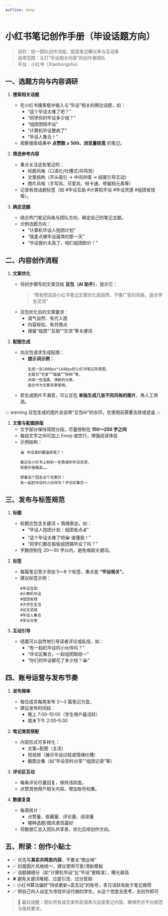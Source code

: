 ```yaml
---
outline: deep
---
```


# 小红书笔记创作手册（毕设话题方向）

> 目的：统一团队创作流程，提高笔记曝光率与互动率  
> 适用范围：主打“毕设相关内容”的创作者团队  
> 平台：小红书（Xiaohongshu）

## 一、选题方向与内容调研

1. **搜索相关话题**
   - 在小红书搜索框中输入与“毕设”相关的擦边话题，如：
     - “这个毕设太难了吧？”
     - “同学你的毕设多少钱？”
     - “组团团购毕设”
     - “计算机毕设整疯了”
     - “毕设人集合！”
   - 观察搜索结果中 **点赞数 ≥ 500、浏览量较高** 的笔记。

2. **筛选参考内容**
   - 重点关注这些笔记的：
     - 标题风格（口语化/吐槽式/共鸣型）
     - 文案结构（开头吸引 → 中间共情 → 结尾引导互动）
     - 图片风格（手写风、可爱风、轻卡通、带猫狗元素等）
   - 记录有效话题标签（如 #毕设互助 #计算机毕设 #毕设灵感 #组团省钱 等）。

3. **确定选题**
   - 结合热门笔记风格与团队方向，确定自己的笔记主题。
   - 示例选题方向：
     - “计算机毕设人抱团计划”
     - “我差点被毕设逼哭的那一天”
     - “毕设报价太高了，咱们组团砍价！”

## 二、内容创作流程

1. **文案优化**
   - 将初步撰写的文案交给 **豆包（AI 助手）**，提示它：
     > “帮我把这段小红书笔记文案优化成自然、不像广告的风格，适合学生交流”
   - 豆包优化后的文案要求：
     - 语气自然、有代入感
     - 内容轻松、有共情点
     - 保留“组团”“互助”“交流”等关键词

2. **配图生成**
   - 向豆包请求生成配图：
     - **提示词示例：**
       ```
       生成一张1080px*1440px的小红书笔记背景图，
       主题为“可爱”“猫猫”“狗狗”等，
       点缀一些温柔、清新的元素，
       适合作为文案背景使用。
       ```
   - 若生成图片不满意，可让豆包 **单独生成几张不同风格的图片**，再人工筛选。

::: warning
豆包生成的图片会自带“豆包AI”的水印，在使用前需要去除或遮盖
:::

1. **文案与配图排版**
   - 文字部分保持简短分段，尽量控制在 **150～250 字之间**
   - 每段文字之间可加上 Emoji 或空行，增强阅读体验
   - 示例结构：
     ```
     😭 毕设真的要逼疯我了！
     
     最近在小红书上刷到一些靠谱的毕设资源，
     就是价格略高……
     
     想着组个团去谈个优惠价！
     有一起赶毕设的小伙伴吗？评论区集合～
     ```

## 三、发布与标签规范

1. **标题**
   - 标题应包含关键词 + 情绪表达，如：
     - “毕设人抱团计划｜组团省点💰”
     - “这个毕设太难了吧😭 谁懂我！”
     - “同学们都在偷偷组团搞毕设了吗？”
   - 字数控制在 20～30 字以内，避免堆砌关键词。

2. **标签**
   - 每篇笔记至少添加 5～8 个标签，重点是 **“毕设相关”**。
   - 建议标签示例：
     ```
     #毕设互助
     #计算机毕设
     #组团省钱
     #大学生生活
     #论文灵感
     #毕设人集合
     #学业日常
     ```

3. **互动引导**
   - 结尾可以自然地引导读者评论或私信，如：
     - “有一起赶毕设的小伙伴吗？”
     - “评论区集合，一起组团取经～”
     - “你们的毕设都花了多少钱？😭”

## 四、账号运营与发布节奏

1. **发布频率**
   - 每位成员每周发布 2～3 篇笔记为宜。
   - 建议发布时间段：
     - 晚上 7:00–10:00（学生用户最活跃）
     - 周末下午 2:00–5:00

2. **笔记类型搭配**
   - 内容形式可多样化：
     - 文案+配图（主流）
     - 短视频（展示毕设过程或情绪吐槽）
     - 截图合集（如“毕设资料分享”“组团记录”等）

3. **评论区互动**
   - 每条评论尽量回复，保持活跃度。
   - 点赞其他用户相关内容，增加账号权重。

4. **数据复盘**
   - 每周统计：
     - 点赞量、收藏量、评论量、阅读量
     - 哪种选题/图风表现最好
   - 将数据汇总入团队共享表，优化后续创作方向。

## 五、附录：创作小贴士

- ✅ 优先写**真实共鸣型内容**，不要太“商业味”
- ✅ 封面图片风格统一，建议使用可爱/清新模板
- ✅ 话题越细分（如“计算机毕设”比“毕设”更精准），曝光越高
- ❌ 避免关键词堆砌、过度引流、过分营销
- 💡 小红书算法偏好“持续更新+高互动”的账号，多日活跃有助于笔记推荐
- ✅ 把自己的人设定为寻找毕设代做的学生，从这个觉度去思考，去创作即可

> 📌 最后提醒：团队所有成员发布前请再次自查笔记内容，确保符合平台规范与版权要求。

